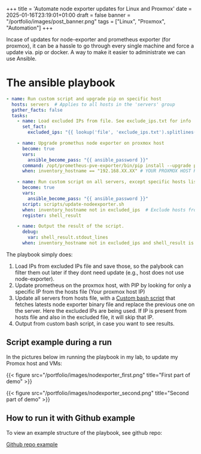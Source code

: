 +++
title = 'Automate node exporter updates for Linux and Proxmox'
date = 2025-01-16T23:19:01+01:00
draft = false
banner = "/portfolio/images/post_banner.png"
tags = ["Linux", "Proxmox", "Automation"]
+++

Incase of updates for node-exporter and prometheus exporter (for proxmox), it can be a hassle to go through every single machine and force a update via. pip or docker.
A way to make it easier to administrate we can use Ansible.

# The ansible playbook

```yml                              
- name: Run custom script and upgrade pip on specific host
  hosts: servers  # Applies to all hosts in the 'servers' group
  gather_facts: false
  tasks:
    - name: Load excluded IPs from file. See exclude_ips.txt for info
      set_fact:
        excluded_ips: "{{ lookup('file', 'exclude_ips.txt').splitlines() | default([]) }}"  # Reads the IPs from the file

    - name: Upgrade promethus node exporter on proxmox host
      become: true
      vars:
        ansible_become_pass: "{{ ansible_password }}"
      command: /opt/prometheus-pve-exporter/bin/pip install --upgrade prometheus-pve-exporter  # Replace path, with where your node exporter is installed at.
      when: inventory_hostname == "192.168.XX.XX" # YOUR PROXMOX HOST HERE

    - name: Run custom script on all servers, except specific hosts listed in exclude_ips.txt
      become: true
      vars:
        ansible_become_pass: "{{ ansible_password }}"
      script: scripts/update-nodeexporter.sh
      when: inventory_hostname not in excluded_ips  # Exclude hosts from the list
      register: shell_result

    - name: Output the result of the script.
      debug:
        var: shell_result.stdout_lines
      when: inventory_hostname not in excluded_ips and shell_result is defined
```
The playbook simply does:

1. Load IPs from excluded IPs file and save those, so the palybook can filter them out later if they dont need update (e.g., host does not use node-exporter).
2. Update prometheus on the proxmox host, with PIP by looking for only a specific IP from the hosts file (Your proxmox host IP)
3. Update all servers from hosts file, with a [Custom bash script](https://github.com/ulrik-vj/ansible-playbooks/blob/main/nodeexporter/scripts/update-nodeexporter.sh) that fetches latests node exporter binary file and replace the previous one on the server. Here the excluded IPs are being used. If IP is present from hosts file and also in the excluded file, it will skip that IP.
4. Output from custom bash script, in case you want to see results.

## Script example during a run

In the pictures below im running the playbook in my lab, to update my Promox host and VMs:

{{< figure src="/portfolio/images/nodexporter_first.png" title="First part of demo" >}}

{{< figure src="/portfolio/images/nodexporter_second.png" title="Second part of demo" >}}

## How to run it with Github example

To view an example structure of the playbook, see github repo:

[Github repo example](https://github.com/ulrik-vj/ansible-playbooks/tree/main/nodeexporter)
